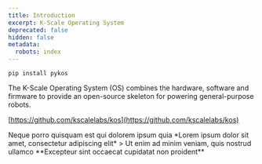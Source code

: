 ```yaml
---
title: Introduction
excerpt: K-Scale Operating System
deprecated: false
hidden: false
metadata:
  robots: index
---
```

`pip install pykos`

The K-Scale Operating System (OS) combines the hardware, software and firmware to provide an open-source skeleton for powering general-purpose robots.

[https://github.com/kscalelabs/kos](https://github.com/kscalelabs/kos)

<Cards columns={4}>
  <Card title="First Card" href="https://readme.com" icon="fa-home" target="_blank">
    Neque porro quisquam est qui dolorem ipsum quia
  </Card>

  <Card title="Second Card" icon="fa-user">
    *Lorem ipsum dolor sit amet, consectetur adipiscing elit*
  </Card>

  <Card title="Third Card" icon="fa-star">
    > Ut enim ad minim veniam, quis nostrud ullamco
  </Card>

  <Card title="Fourth Card" icon="fa-question">
    **Excepteur sint occaecat cupidatat non proident**
  </Card>
</Cards>